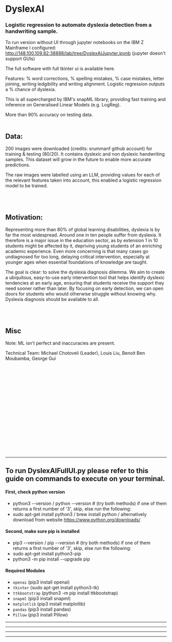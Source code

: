 # DyslexAI

### Logistic regression to automate dyslexia detection from a handwriting sample. 

To run version without UI through jupyter notebooks on the IBM Z Mainframe I configured: http://148.100.109.82:38888/lab/tree/DyslexAIJupyter.ipynb 
(jupyter doesn't support GUIs)

The full software with full tkinter ui is available here. 


Features: % word corrections, % spelling mistakes, % case mistakes, letter joining, writing ledgibility and writing alignment. Logistic regression outputs a % chance of dyslexia. 

This is all supercharged by IBM's snapML library, providing fast training and inference on Generalised Linear Models (e.g. LogReg).

More than 90% accuracy on testing data. 
<br/><br/>




## Data: 

200 images were downloaded (credits: srummanf github account) for training & testing (80/20). It contains dyslexic and non dyslexic handwriting samples. This dataset will grow in the future to enable more accurate predictions.

The raw images were labelled using an LLM, providing values for each of the relevant features taken into account, this enabled a logistic regression model to be trained. 

<br/><br/>




## Motivation: 


Representing more than 80% of global learning disabilities, dyslexia is by far the most widespread. Around one in ten people suffer from dyslexia. It therefore is a major issue in the education sector, as by extension 1 in 10 students might be affected by it, depriving young students of an enriching academic experience. Even more concerning is that many cases go undiagnosed for too long, delaying critical intervention, especially at younger ages when essential foundations of knowledge are taught.

The goal is clear: to solve the dyslexia diagnosis dilemma. We aim to create a ubiquitous, easy-to-use early intervention tool that helps identify dyslexic tendencies at an early age, ensuring that students receive the support they need sooner rather than later. By focusing on early detection, we can open doors for students who would otherwise struggle without knowing why. Dyslexia diagnosis should be available to all.


<br/><br/>
## Misc

Note: ML isn't perfect and inaccuracies are present.

Technical Team: Michael Chotoveli (Leader), Louis Liu, Benoit Ben Moubamba, George Gui


<br/><br/><br/><br/><br/><br/><br/><br/><br/><br/><br/><br/><br/><br/><br/><br/>

___________________________________________________________________
## To run DyslexAIFullUI.py please refer to this guide on commands to execute on your terminal. 

#### First, check python version 
- python3 --version / python --version # (try both methods) if one of them returns a first number of '3', skip, else run the following: 
- sudo apt-get install python3 / brew install python / alternatively download from website https://www.python.org/downloads/

#### Second, make sure pip is installed
- pip3 --version / pip --version # (try both methods) if one of them returns a first number of '3', skip, else run the following: 
- sudo apt-get install python3-pip
- python3 -m pip install --upgrade pip

#### Required Modules
- `openai`  (pip3 install openai)
- `tkinter` (sudo apt-get install python3-tk)
- `ttkbootstrap` (python3 -m pip install ttkbootstrap)
- `snapml`  (pip3 install snapml)
- `matplotlib` (pip3 install matplotlib)
- `pandas` (pip3 install pandas)
- `Pillow` (pip3 install Pillow)


_________________________________________
_________________________________________


_________________________________________
_________________________________________





